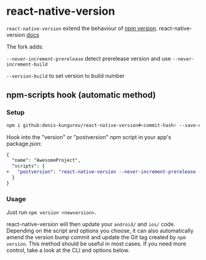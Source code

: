 # react-native-version

`react-native-version` extend the behaviour of [npm version](https://docs.npmjs.com/cli/version). react-native-version [docs](https://github.com/stovmascript/react-native-version)

The fork adds:

`--never-increment-prerelease` detect prerelease version and use `--never-increment-build`

`--version-build` to set version to build number

## npm-scripts hook (automatic method)

### Setup

```bash
npm i github:denis-kungurov/react-native-version#<commit-hash> --save-dev
```

Hook into the "version" or "postversion" npm script in your app's package.json:

```diff
{
  "name": "AwesomeProject",
  "scripts": {
+   "postversion": "react-native-version --never-increment-prerelease -t android && react-native-version --version-build -t ios"
  }
}
```

### Usage

Just run `npm version <newversion>`.

react-native-version will then update your `android/` and `ios/` code. Depending on the script and options you choose, it can also automatically amend the version bump commit and update the Git tag created by `npm version`. This method should be useful in most cases. If you need more control, take a look at the CLI and options below.
